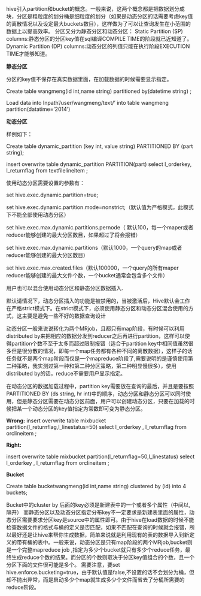 

hive引入partition和bucket的概念。一般来说，这两个概念都是把数据划分成块，分区是粗粒度的划分桶是细粒度的划分（如果是动态分区的话需要考虑key值的离散情况以及设定最大buckets数目），这样做为了可以让查询发生在小范围的数据上以提高效率。
分区又分为静态分区和动态分区：
Static Partition (SP) columns:静态分区的分区key值在sql编译COMPILE TIME的阶段就已近知道了。
Dynamic Partition (DP) columns:动态分区的列值只能在执行阶段EXECUTION TIME才能够知道。

**静态分区**

分区的key值不保存在真实数据里面，在加载数据的时候需要显示指定。

Create table wangmeng(id int,name string) partitioned by(datetime string) ;

Load data into Inpath’/user/wangmeng/text/’  into table wangmeng partition(datatime=’2014’)

**动态分区**

样例如下：

Create table dynamic_partition (key int, value string) PARTITIONED BY (part string);

insert  overwrite  table dynamic_partition  PARTITION(part)  select l_orderkey, l_returnflag  from textfilelineitem  ;

使用动态分区需要设置的参数有：

set hive.exec.dynamic.partition=true; 

set hive.exec.dynamic.partition.mode=nonstrict;（默认值为严格模式，此模式下不能全部使用动态分区） 

set hive.exec.max.dynamic.partitions.pernode（ 默认100，每一个maper或者reducer能够创建的最大分区数目，如果超过了将会报错）

set hive.exec.max.dynamic.partitions（默认1000，一个query的map或者reducer能够创建的最大分区数目）

set hive.exec.max.created.files（默认100000，一个query的所有maper reducer能够创建的最大文件个数，一个bucket通常会包含多个文件）

用户也可以混合使用动态分区和静态分区数据插入.

默认请情况下，动态分区插入的功能是被禁用的，当被激活后，Hive默认会工作在严格strict模式下。在strict模式下，必须使用静态分区和动态分区混合使用的方式，这主要是避免一些不好的数据查询设计

动态分区一般来说说转化为两个MRjob，且都只有map阶段，有时候可以利用distributed by来把相应的数据分发到reducer之后再进行partition，这样可以使得partition个数不至于太多而超过限制报错（适合于partition  key中相同值虽然很多但是很分散的情况，即每一个map任务都有各种不同的离散数据），这样子的话任务就不是两个map阶段而仅是一个mapreduce阶段了,需要说明的是谨慎使用第二种策略，我实测过第一种和第二种分区策略，第二种明显慢很多），使用distributed by的话，reduce不需要用户显示指定。

在动态分区的数据加载过程中，partition key需要放在查询的最后，并且是要按照PARTITIONED BY (ds string, hr int)中的顺序，动态分区和静态分区可以同时使用，但是静态分区需要在动态分区前面，用户可以创建动态分区，只要在加载的时候把某一个动态分区的key值指定为常数即可变为静态分区。

**Wrong:**
insert overwrite  table mixbucket partition(l_returnflag,l_linestatus=50) select l_orderkey , l_returnflag  from  orclineitem  ;

**Right:**

insert overwrite  table mixbucket partition(l_returnflag=50,l_linestatus) select l_orderkey , l_returnflag  from  orclineitem  ;

**Bucket**

Create table bucketwangmeng(id int,name string) clustered by (id) into 4 buckets;

Bucket中的cluster by 后面的key必须是新建表中的一个或者多个属性（中间以,隔开）
而静态分区以及动态分区指定分布key不一定要求是新建表里面的属性，动态分区需要要求分区key是source中的属性即可。由于hive在load数据的时候不能检查数据文件的格式与桶的定义是否匹配，如果不匹配在查询的时候就会报错，所以最好还是让hive来帮你生成数据，简单来说就是利用现有的表的数据导入到新定义的带有桶的表中。一般来说，动态分区是只有map阶段的两个MRjob,bucket则是一个完整mapreduce job ,指定为多少个bucket就只有多少个reduce任务，最终生成reduce个数的结果。而分区的个数则取决于分区key值组合的个数，且一个分区下面的文件很可能是多个。
需要注意，要set hive.enforce.bucketing=true，由于默认值是false,不设置的话不会划分为桶，但却不抛出异常，而是启动多少个map就生成多少个文件而省去了分桶所需要的reduce阶段。

